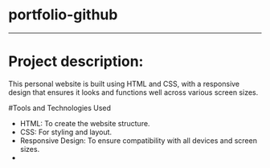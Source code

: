 # portfolio-github

<hr>

# Project description:

This personal website is built using HTML and CSS, with a responsive design that ensures it looks and functions well across various screen sizes.

#Tools and Technologies Used
<ul>

<li>HTML: To create the website structure.</li>
<li>CSS: For styling and layout.</li>
<li>Responsive Design: To ensure compatibility with all devices and screen sizes.<li>
</ul>








